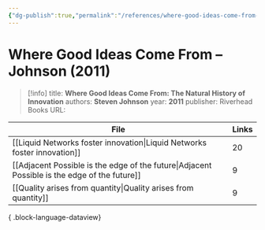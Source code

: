 ```yaml
---
{"dg-publish":true,"permalink":"/references/where-good-ideas-come-from-johnson-2011/"}
---
```



# Where Good Ideas Come From – Johnson (2011)

> [!info]
> title: **Where Good Ideas Come From: The Natural History of Innovation**
> authors: **Steven Johnson**
> year: **2011**
> publisher: Riverhead Books
> URL: 


| File                                                                                            | Links |
| ----------------------------------------------------------------------------------------------- | ----- |
| [[Liquid Networks foster innovation\|Liquid Networks foster innovation]]                     | 20    |
| [[Adjacent Possible is the edge of the future\|Adjacent Possible is the edge of the future]] | 9     |
| [[Quality arises from quantity\|Quality arises from quantity]]                               | 9     |

{ .block-language-dataview}

